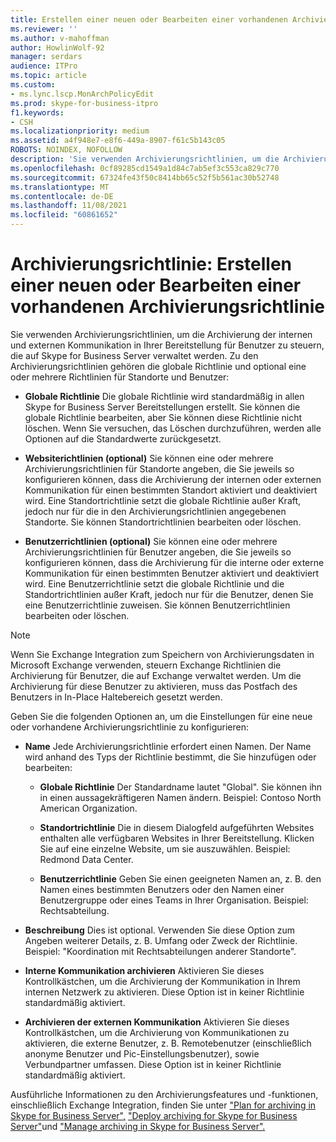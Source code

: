 ```yaml
---
title: Erstellen einer neuen oder Bearbeiten einer vorhandenen Archivierungsrichtlinie
ms.reviewer: ''
ms.author: v-mahoffman
author: HowlinWolf-92
manager: serdars
audience: ITPro
ms.topic: article
ms.custom:
- ms.lync.lscp.MonArchPolicyEdit
ms.prod: skype-for-business-itpro
f1.keywords:
- CSH
ms.localizationpriority: medium
ms.assetid: a4f948e7-e8f6-449a-8907-f61c5b143c05
ROBOTS: NOINDEX, NOFOLLOW
description: 'Sie verwenden Archivierungsrichtlinien, um die Archivierung der internen und externen Kommunikation in Ihrer Bereitstellung für Benutzer zu steuern, die auf Skype for Business Server verwaltet werden. Zu den Archivierungsrichtlinien gehören die globale Richtlinie und optional eine oder mehrere Richtlinien für Standorte und Benutzer:'
ms.openlocfilehash: 0cf89285cd1549a1d84c7ab5ef3c553ca829c770
ms.sourcegitcommit: 67324fe43f50c8414bb65c52f5b561ac30b52748
ms.translationtype: MT
ms.contentlocale: de-DE
ms.lasthandoff: 11/08/2021
ms.locfileid: "60861652"
---
```

# <a name="archiving-policy-create-new-or-edit-existing"></a>Archivierungsrichtlinie: Erstellen einer neuen oder Bearbeiten einer vorhandenen Archivierungsrichtlinie
 
Sie verwenden Archivierungsrichtlinien, um die Archivierung der internen und externen Kommunikation in Ihrer Bereitstellung für Benutzer zu steuern, die auf Skype for Business Server verwaltet werden. Zu den Archivierungsrichtlinien gehören die globale Richtlinie und optional eine oder mehrere Richtlinien für Standorte und Benutzer:
  
- **Globale Richtlinie** Die globale Richtlinie wird standardmäßig in allen Skype for Business Server Bereitstellungen erstellt. Sie können die globale Richtlinie bearbeiten, aber Sie können diese Richtlinie nicht löschen. Wenn Sie versuchen, das Löschen durchzuführen, werden alle Optionen auf die Standardwerte zurückgesetzt.
    
- **Websiterichtlinien (optional)** Sie können eine oder mehrere Archivierungsrichtlinien für Standorte angeben, die Sie jeweils so konfigurieren können, dass die Archivierung der internen oder externen Kommunikation für einen bestimmten Standort aktiviert und deaktiviert wird. Eine Standortrichtlinie setzt die globale Richtlinie außer Kraft, jedoch nur für die in den Archivierungsrichtlinien angegebenen Standorte. Sie können Standortrichtlinien bearbeiten oder löschen.
    
- **Benutzerrichtlinien (optional)** Sie können eine oder mehrere Archivierungsrichtlinien für Benutzer angeben, die Sie jeweils so konfigurieren können, dass die Archivierung für die interne oder externe Kommunikation für einen bestimmten Benutzer aktiviert und deaktiviert wird. Eine Benutzerrichtlinie setzt die globale Richtlinie und die Standortrichtlinien außer Kraft, jedoch nur für die Benutzer, denen Sie eine Benutzerrichtlinie zuweisen. Sie können Benutzerrichtlinien bearbeiten oder löschen.
    
> [!NOTE]
> Wenn Sie Exchange Integration zum Speichern von Archivierungsdaten in Microsoft Exchange verwenden, steuern Exchange Richtlinien die Archivierung für Benutzer, die auf Exchange verwaltet werden. Um die Archivierung für diese Benutzer zu aktivieren, muss das Postfach des Benutzers in In-Place Haltebereich gesetzt werden. 
  
Geben Sie die folgenden Optionen an, um die Einstellungen für eine neue oder vorhandene Archivierungsrichtlinie zu konfigurieren:
- **Name** Jede Archivierungsrichtlinie erfordert einen Namen. Der Name wird anhand des Typs der Richtlinie bestimmt, die Sie hinzufügen oder bearbeiten:
    
  - **Globale Richtlinie** Der Standardname lautet "Global". Sie können ihn in einen aussagekräftigeren Namen ändern. Beispiel: Contoso North American Organization.
    
  - **Standortrichtlinie** Die in diesem Dialogfeld aufgeführten Websites enthalten alle verfügbaren Websites in Ihrer Bereitstellung. Klicken Sie auf eine einzelne Website, um sie auszuwählen. Beispiel: Redmond Data Center.
    
  - **Benutzerrichtlinie** Geben Sie einen geeigneten Namen an, z. B. den Namen eines bestimmten Benutzers oder den Namen einer Benutzergruppe oder eines Teams in Ihrer Organisation. Beispiel: Rechtsabteilung.
    
- **Beschreibung** Dies ist optional. Verwenden Sie diese Option zum Angeben weiterer Details, z. B. Umfang oder Zweck der Richtlinie. Beispiel: "Koordination mit Rechtsabteilungen anderer Standorte".
    
- **Interne Kommunikation archivieren** Aktivieren Sie dieses Kontrollkästchen, um die Archivierung der Kommunikation in Ihrem internen Netzwerk zu aktivieren. Diese Option ist in keiner Richtlinie standardmäßig aktiviert.
    
- **Archivieren der externen Kommunikation** Aktivieren Sie dieses Kontrollkästchen, um die Archivierung von Kommunikationen zu aktivieren, die externe Benutzer, z. B. Remotebenutzer (einschließlich anonyme Benutzer und Pic-Einstellungsbenutzer), sowie Verbundpartner umfassen. Diese Option ist in keiner Richtlinie standardmäßig aktiviert.
    
Ausführliche Informationen zu den Archivierungsfeatures und -funktionen, einschließlich Exchange Integration, finden Sie unter ["Plan for archiving in Skype for Business Server",](../../../plan-your-deployment/archiving/archiving.md) ["Deploy archiving for Skype for Business Server"](../../../deploy/deploy-archiving/deploy-archiving.md)und ["Manage archiving in Skype for Business Server".](../../../manage/archiving/archiving.md)

